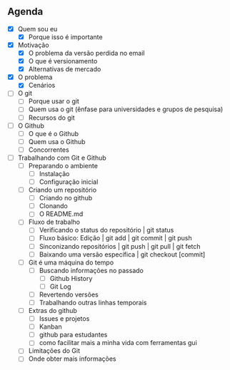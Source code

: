 ## Agenda

- [x] Quem sou eu
  - [x] Porque isso é importante
- [x] Motivação
  - [x] O problema da versão perdida no email
  - [x] O que é versionamento
  - [x] Alternativas de mercado
- [x] O problema
  - [x] Cenários
- [ ] O git
  - [ ] Porque usar o git
  - [ ] Quem usa o git (ênfase para universidades e grupos de pesquisa)
  - [ ] Recursos do git
- [ ] O Github
  - [ ] O que é o Github
  - [ ] Quem usa o Github
  - [ ] Concorrentes
- [ ] Trabalhando com Git e Github
  - [ ] Preparando o ambiente
    - [ ] Instalação
    - [ ] Configuração inicial
  - [ ] Criando um repositório
    - [ ] Criando no github
    - [ ] Clonando
    - [ ] O README.md
  - [ ] Fluxo de trabalho
    - [ ] Verificando o status do repositório | git status
    - [ ] Fluxo básico: Edição | git add | git commit | git push
    - [ ] Sinconizando repositórios | git push | git pull | git fetch
    - [ ] Baixando uma versão específica | git checkout [commit]
  - [ ] Git é uma máquina do tempo
    - [ ] Buscando informações no passado
      - [ ] Github History
      - [ ] Git Log
    - [ ] Revertendo versões
    - [ ] Trabalhando outras linhas temporais
  - [ ] Extras do github
    - [ ] Issues e projetos
    - [ ] Kanban
    - [ ] github para estudantes
    - [ ] como facilitar mais a minha vida com ferramentas gui
  - [ ] Limitações do Git
  - [ ] Onde obter mais informações
